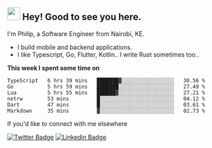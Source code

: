 <h2><img src="https://slackmojis.com/emojis/3643-cool-doge/download" width="30"/> Hey! Good to see you here.</h2>

<p>I'm Philip, a Software Engineer from Nairobi, KE. 

- I build mobile and backend applications.
- I like Typescript, Go, Flutter, Kotlin.. I write Rust sometimes too..</p>

**This week I spent some time on**
<!--START_SECTION:waka-->

```text
TypeScript   6 hrs 39 mins   ███████▓░░░░░░░░░░░░░░░░░   30.56 %
Go           5 hrs 59 mins   ███████░░░░░░░░░░░░░░░░░░   27.49 %
Lua          5 hrs 55 mins   ██████▓░░░░░░░░░░░░░░░░░░   27.21 %
netrw        53 mins         █░░░░░░░░░░░░░░░░░░░░░░░░   04.12 %
Dart         47 mins         █░░░░░░░░░░░░░░░░░░░░░░░░   03.61 %
Markdown     35 mins         ▓░░░░░░░░░░░░░░░░░░░░░░░░   02.73 %
```

<!--END_SECTION:waka-->

If you'd like to connect with me elsewhere

[![Twitter Badge](https://img.shields.io/badge/-Twitter-1ca0f1?style=flat-square&labelColor=1ca0f1&logo=twitter&logoColor=white&link=https://twitter.com/_diogorodrigues)](https://twitter.com/kimathiphil)  [![Linkedin Badge](https://img.shields.io/badge/-LinkedIn-blue?style=flat-square&logo=Linkedin&logoColor=white&link=https://www.linkedin.com/in/philip-kimathi-2604a9114/)](https://www.linkedin.com/in/philip-kimathi-2604a9114/)
